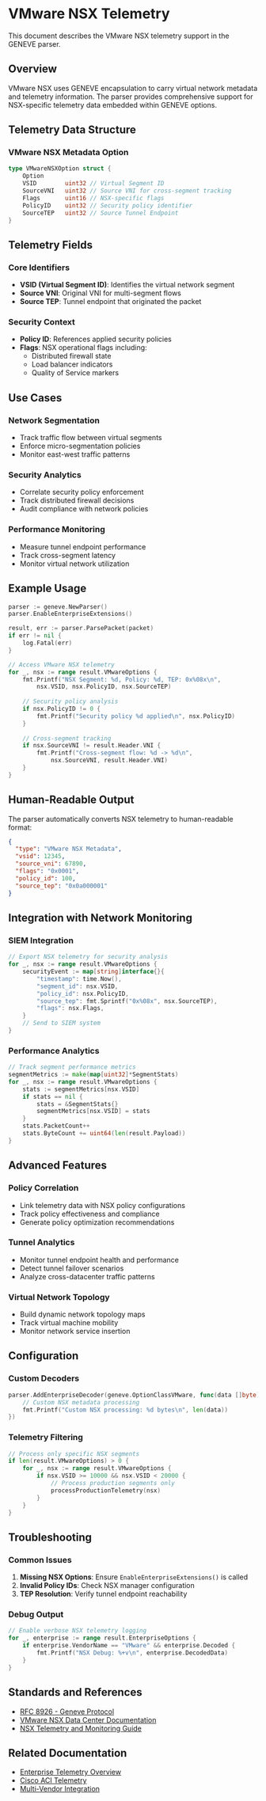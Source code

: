# VMware NSX Telemetry

This document describes the VMware NSX telemetry support in the GENEVE parser.

## Overview

VMware NSX uses GENEVE encapsulation to carry virtual network metadata and telemetry information. The parser provides comprehensive support for NSX-specific telemetry data embedded within GENEVE options.

## Telemetry Data Structure

### VMware NSX Metadata Option

```go
type VMwareNSXOption struct {
    Option
    VSID        uint32 // Virtual Segment ID
    SourceVNI   uint32 // Source VNI for cross-segment tracking
    Flags       uint16 // NSX-specific flags
    PolicyID    uint32 // Security policy identifier
    SourceTEP   uint32 // Source Tunnel Endpoint
}
```

## Telemetry Fields

### Core Identifiers
- **VSID (Virtual Segment ID)**: Identifies the virtual network segment
- **Source VNI**: Original VNI for multi-segment flows
- **Source TEP**: Tunnel endpoint that originated the packet

### Security Context
- **Policy ID**: References applied security policies
- **Flags**: NSX operational flags including:
  - Distributed firewall state
  - Load balancer indicators
  - Quality of Service markers

## Use Cases

### Network Segmentation
- Track traffic flow between virtual segments
- Enforce micro-segmentation policies
- Monitor east-west traffic patterns

### Security Analytics
- Correlate security policy enforcement
- Track distributed firewall decisions
- Audit compliance with network policies

### Performance Monitoring
- Measure tunnel endpoint performance
- Track cross-segment latency
- Monitor virtual network utilization

## Example Usage

```go
parser := geneve.NewParser()
parser.EnableEnterpriseExtensions()

result, err := parser.ParsePacket(packet)
if err != nil {
    log.Fatal(err)
}

// Access VMware NSX telemetry
for _, nsx := range result.VMwareOptions {
    fmt.Printf("NSX Segment: %d, Policy: %d, TEP: 0x%08x\n",
        nsx.VSID, nsx.PolicyID, nsx.SourceTEP)
    
    // Security policy analysis
    if nsx.PolicyID != 0 {
        fmt.Printf("Security policy %d applied\n", nsx.PolicyID)
    }
    
    // Cross-segment tracking
    if nsx.SourceVNI != result.Header.VNI {
        fmt.Printf("Cross-segment flow: %d -> %d\n", 
            nsx.SourceVNI, result.Header.VNI)
    }
}
```

## Human-Readable Output

The parser automatically converts NSX telemetry to human-readable format:

```json
{
  "type": "VMware NSX Metadata",
  "vsid": 12345,
  "source_vni": 67890,
  "flags": "0x0001",
  "policy_id": 100,
  "source_tep": "0x0a000001"
}
```

## Integration with Network Monitoring

### SIEM Integration
```go
// Export NSX telemetry for security analysis
for _, nsx := range result.VMwareOptions {
    securityEvent := map[string]interface{}{
        "timestamp": time.Now(),
        "segment_id": nsx.VSID,
        "policy_id": nsx.PolicyID,
        "source_tep": fmt.Sprintf("0x%08x", nsx.SourceTEP),
        "flags": nsx.Flags,
    }
    // Send to SIEM system
}
```

### Performance Analytics
```go
// Track segment performance metrics
segmentMetrics := make(map[uint32]*SegmentStats)
for _, nsx := range result.VMwareOptions {
    stats := segmentMetrics[nsx.VSID]
    if stats == nil {
        stats = &SegmentStats{}
        segmentMetrics[nsx.VSID] = stats
    }
    stats.PacketCount++
    stats.ByteCount += uint64(len(result.Payload))
}
```

## Advanced Features

### Policy Correlation
- Link telemetry data with NSX policy configurations
- Track policy effectiveness and compliance
- Generate policy optimization recommendations

### Tunnel Analytics
- Monitor tunnel endpoint health and performance
- Detect tunnel failover scenarios
- Analyze cross-datacenter traffic patterns

### Virtual Network Topology
- Build dynamic network topology maps
- Track virtual machine mobility
- Monitor network service insertion

## Configuration

### Custom Decoders
```go
parser.AddEnterpriseDecoder(geneve.OptionClassVMware, func(data []byte) {
    // Custom NSX metadata processing
    fmt.Printf("Custom NSX processing: %d bytes\n", len(data))
})
```

### Telemetry Filtering
```go
// Process only specific NSX segments
if len(result.VMwareOptions) > 0 {
    for _, nsx := range result.VMwareOptions {
        if nsx.VSID >= 10000 && nsx.VSID < 20000 {
            // Process production segments only
            processProductionTelemetry(nsx)
        }
    }
}
```

## Troubleshooting

### Common Issues
1. **Missing NSX Options**: Ensure `EnableEnterpriseExtensions()` is called
2. **Invalid Policy IDs**: Check NSX manager configuration
3. **TEP Resolution**: Verify tunnel endpoint reachability

### Debug Output
```go
// Enable verbose NSX telemetry logging
for _, enterprise := range result.EnterpriseOptions {
    if enterprise.VendorName == "VMware" && enterprise.Decoded {
        fmt.Printf("NSX Debug: %+v\n", enterprise.DecodedData)
    }
}
```

## Standards and References

- [RFC 8926 - Geneve Protocol](https://tools.ietf.org/html/rfc8926)
- [VMware NSX Data Center Documentation](https://docs.vmware.com/en/VMware-NSX-Data-Center/)
- [NSX Telemetry and Monitoring Guide](https://docs.vmware.com/en/VMware-NSX-Data-Center/3.2/administration/GUID-monitoring.html)

## Related Documentation

- [Enterprise Telemetry Overview](../README.md#enterprise-telemetry-support)
- [Cisco ACI Telemetry](cisco-aci-telemetry.md)
- [Multi-Vendor Integration](multi-vendor-integration.md)